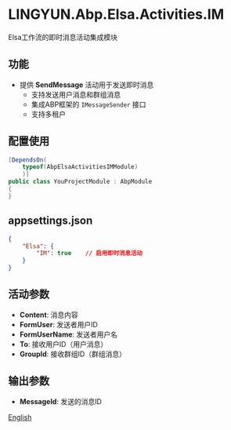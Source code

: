 # LINGYUN.Abp.Elsa.Activities.IM

Elsa工作流的即时消息活动集成模块

## 功能

* 提供 **SendMessage** 活动用于发送即时消息
  * 支持发送用户消息和群组消息
  * 集成ABP框架的 `IMessageSender` 接口
  * 支持多租户

## 配置使用

```csharp
[DependsOn(
    typeof(AbpElsaActivitiesIMModule)
    )]
public class YouProjectModule : AbpModule
{
}
```

## appsettings.json

```json
{
    "Elsa": {
        "IM": true    // 启用即时消息活动
    }
}
```

## 活动参数

* **Content**: 消息内容
* **FormUser**: 发送者用户ID
* **FormUserName**: 发送者用户名
* **To**: 接收用户ID（用户消息）
* **GroupId**: 接收群组ID（群组消息）

## 输出参数

* **MessageId**: 发送的消息ID

[English](./README.EN.md)
